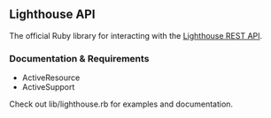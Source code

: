 Lighthouse API
--------------

The official Ruby library for interacting with the [Lighthouse REST API](http://lighthouseapp.com/api). 

### Documentation & Requirements
* ActiveResource 
* ActiveSupport

Check out lib/lighthouse.rb for examples and documentation.

